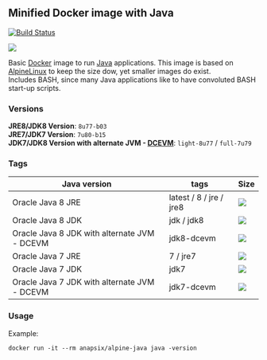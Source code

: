 ## Minified Docker image with Java

[![Build Status](https://travis-ci.org/anapsix/docker-alpine-java.svg?branch=master)](https://travis-ci.org/anapsix/docker-alpine-java)

[![](https://badge.imagelayers.io/anapsix/alpine-java:latest.svg)](https://imagelayers.io/?images=anapsix/alpine-java:latest)

Basic [Docker](https://www.docker.com/) image to run [Java](https://www.java.com/) applications.
This image is based on [AlpineLinux](http://alpinelinux.org/) to keep the size dow, yet smaller images do exist.  
Includes BASH, since many Java applications like to have convoluted BASH start-up scripts.

### Versions

**JRE8/JDK8 Version**: `8u77-b03`  
**JRE7/JDK7 Version**: `7u80-b15`  
**JDK7/JDK8 Version with alternate JVM - [DCEVM](https://dcevm.github.io/)**: `light-8u77` / `full-7u79`

### Tags

| Java version                                 | tags                    | Size |
| -------------------------------------------- | ----------------------- | ---- |
| Oracle Java 8 JRE                            | latest / 8 / jre / jre8 | [![](https://badge.imagelayers.io/anapsix/alpine-java:jre8.svg)](https://imagelayers.io/?images=anapsix/alpine-java:jre8) |
| Oracle Java 8 JDK                            | jdk / jdk8              | [![](https://badge.imagelayers.io/anapsix/alpine-java:jdk8.svg)](https://imagelayers.io/?images=anapsix/alpine-java:jdk8) |
| Oracle Java 8 JDK with alternate JVM - DCEVM | jdk8-dcevm              | [![](https://badge.imagelayers.io/anapsix/alpine-java:jdk8-dcevm.svg)](https://imagelayers.io/?images=anapsix/alpine-java:jdk8-dcevm) |
| Oracle Java 7 JRE                            | 7 / jre7                | [![](https://badge.imagelayers.io/anapsix/alpine-java:jre8.svg)](https://imagelayers.io/?images=anapsix/alpine-java:jre7) |
| Oracle Java 7 JDK                            | jdk7                    | [![](https://badge.imagelayers.io/anapsix/alpine-java:jdk7.svg)](https://imagelayers.io/?images=anapsix/alpine-java:jdk7) |
| Oracle Java 7 JDK with alternate JVM - DCEVM | jdk7-dcevm              | [![](https://badge.imagelayers.io/anapsix/alpine-java:jdk7-dcevm.svg)](https://imagelayers.io/?images=anapsix/alpine-java:jdk7-dcevm) |


### Usage

Example: 

    docker run -it --rm anapsix/alpine-java java -version
